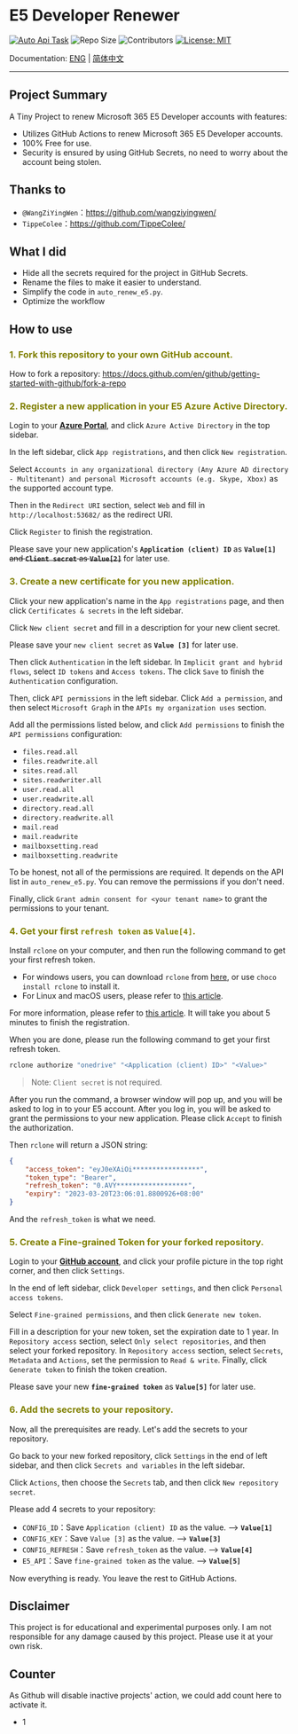 # **E5 Developer Renewer**

[![Auto Api Task](https://github.com/2dgirlismywaifu/E5_Developer_Testing/actions/workflows/autoapi.yml/badge.svg)](https://github.com/2dgirlismywaifu/E5_Developer_Testing/actions/workflows/autoapi.yml)
![Repo Size](https://img.shields.io/github/repo-size/KKtheGhost/E5_Developer_Renew)
![Contributors](https://img.shields.io/github/contributors/KKtheGhost/E5_Developer_Renew)
[![License: MIT](https://shields.io/badge/license-MIT-%23373737)](https://opensource.org/licenses/MIT)

Documentation: [ENG](https://github.com/KKtheGhost/E5_Developer_Renew/blob/master/README.md) | [简体中文](https://github.com/KKtheGhost/E5_Developer_Renew/blob/master/README_CN.md)

---
## **Project Summary**
A Tiny Project to renew Microsoft 365 E5 Developer accounts with features:
* Utilizes GitHub Actions to renew Microsoft 365 E5 Developer accounts.
* 100% Free for use.
* Security is ensured by using GitHub Secrets, no need to worry about the account being stolen.

## **Thanks to**
* `@WangZiYingWen`：https://github.com/wangziyingwen/
* `TippeColee`：https://github.com/TippeColee/

## **What I did**
- Hide all the secrets required for the project in GitHub Secrets.
- Rename the files to make it easier to understand.
- Simplify the code in `auto_renew_e5.py`.
- Optimize the workflow

## **How to use**

### <font color="Olive">**1. Fork this repository to your own GitHub account.**</font>

How to fork a repository: https://docs.github.com/en/github/getting-started-with-github/fork-a-repo

### <font color="Olive">**2. Register a new application in your E5 Azure Active Directory.**</font>

Login to your **[Azure Portal](https://portal.azure.com/#allservices/category/All)**, and click `Azure Active Directory` in the top sidebar.

In the left sidebar, click `App registrations`, and then click `New registration`.

Select `Accounts in any organizational directory (Any Azure AD directory - Multitenant) and personal Microsoft accounts (e.g. Skype, Xbox)` as the supported account type.

Then in the `Redirect URI` section, select `Web` and fill in `http://localhost:53682/` as the redirect URI.

Click `Register` to finish the registration.

Please save your new application's **`Application (client) ID`** as **`Value[1]`** ~~and **`Client secret`** as **`Value[2]`**~~ for later use.

### <font color="Olive">**3. Create a new certificate for you new application.**</font>

Click your new application's name in the `App registrations` page, and then click `Certificates & secrets` in the left sidebar.

Click `New client secret` and fill in a description for your new client secret.

Please save your `new client secret` as **`Value [3]`** for later use.

Then click `Authentication` in the left sidebar. In `Implicit grant and hybrid flows`, select `ID tokens` and `Access tokens`. The click `Save` to finish the `Authentication` configuration.

Then, click `API permissions` in the left sidebar. Click `Add a permission`, and then select `Microsoft Graph` in the `APIs my organization uses` section.

Add all the permissions listed below, and click `Add permissions` to finish the `API permissions` configuration:
- `files.read.all`
- `files.readwrite.all`
- `sites.read.all`
- `sites.readwriter.all`
- `user.read.all`
- `user.readwrite.all`
- `directory.read.all`
- `directory.readwrite.all`
- `mail.read`
- `mail.readwrite`
- `mailboxsetting.read`
- `mailboxsetting.readwrite`

To be honest, not all of the permissions are required. It depends on the API list in `auto_renew_e5.py`. You can remove the permissions if you don't need.

Finally, click `Grant admin consent for <your tenant name>` to grant the permissions to your tenant.

### <font color="Olive">**4. Get your first `refresh token` as `Value[4]`.**</font>

Install `rclone` on your computer, and then run the following command to get your first refresh token.

- For windows users, you can download `rclone` from [here](https://rclone.org/downloads/), or use `choco install rclone` to install it.
- For Linux and macOS users, please refer to [this article](https://rclone.org/install/).

For more information, please refer to [this article](https://docs.microsoft.com/en-us/azure/active-directory/develop/quickstart-register-app). It will take you about 5 minutes to finish the registration. 

When you are done, please run the following command to get your first refresh token.

```bash
rclone authorize "onedrive" "<Application (client) ID>" "<Value>"
```
 > Note: `Client secret` is not required.

After you run the command, a browser window will pop up, and you will be asked to log in to your E5 account. After you log in, you will be asked to grant the permissions to your new application. Please click `Accept` to finish the authorization.

Then `rclone` will return a JSON string:

```json
{
	"access_token": "eyJ0eXAiOi*****************",
	"token_type": "Bearer",
	"refresh_token": "0.AVY******************",
	"expiry": "2023-03-20T23:06:01.8800926+08:00"
}
```
And the `refresh_token` is what we need.

### <font color="Olive">**5. Create a Fine-grained Token for your forked repository.**</font>

Login to your **[GitHub account](https://github.com)**, and click your profile picture in the top right corner, and then click `Settings`.

In the end of left sidebar, click `Developer settings`, and then click `Personal access tokens`.

Select `Fine-grained permissions`, and then click `Generate new token`.

Fill in a description for your new token, set the expiration date to 1 year. In `Repository access` section, select `Only select repositories`, and then select your forked repository. In `Repository access` section, select `Secrets`, `Metadata` and `Actions`, set the permission to `Read & write`. Finally, click `Generate token` to finish the token creation.

Please save your new **`fine-grained token`** as **`Value[5]`** for later use.

### <font color="Olive">**6. Add the secrets to your repository.**</font>

Now, all the prerequisites are ready. Let's add the secrets to your repository.

Go back to your new forked repository, click `Settings` in the end of left sidebar, and then click `Secrets and variables` in the left sidebar.

Click `Actions`, then choose the `Secrets` tab, and then click `New repository secret`.

Please add 4 secrets to your repository:
- `CONFIG_ID`：Save `Application (client) ID` as the value. --> **`Value[1]`**
- `CONFIG_KEY`：Save `Value [3]` as the value. --> **`Value[3]`**
- `CONFIG_REFRESH`：Save `refresh_token` as the value. --> **`Value[4]`**
- `E5_API`：Save `fine-grained token` as the value. --> **`Value[5]`**

Now everything is ready. You leave the rest to GitHub Actions.

## **Disclaimer**
This project is for educational and experimental purposes only. I am not responsible for any damage caused by this project. Please use it at your own risk.

## **Counter**
As Github will disable inactive projects' action, we could add count here to activate it.
- 1
